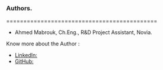 ### Authors.
============================================

- Ahmed Mabrouk, Ch.Eng., R&D Project Assistant, Novia.

Know more about the Author : 

- [LinkedIn: ](https://www.linkedin.com/in/ahmed-mabrouk-604547ab/) 
- [GitHub: ](https://github.com/AmedBrook)